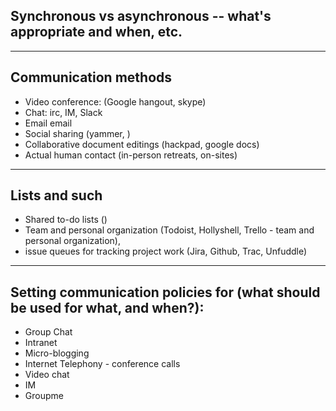 ## Synchronous vs asynchronous -- what's appropriate and when, etc.

----


## Communication methods 

* Video conference: (Google hangout, skype)
* Chat: irc, IM, Slack
* Email email
* Social sharing (yammer, ) 
* Collaborative document editings (hackpad, google docs)
* Actual human contact (in-person retreats, on-sites)

---- 

## Lists and such

* Shared to-do lists ()
* Team and personal organization (Todoist, Hollyshell, Trello - team and personal organization), 
* issue queues for tracking project work (Jira, Github, Trac, Unfuddle)

---- 

## Setting communication policies for (what should be used for what, and when?):
* Group Chat
* Intranet
* Micro-blogging
* Internet Telephony - conference calls
* Video chat
* IM
* Groupme

